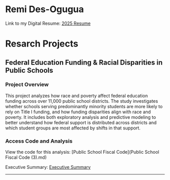 # Remi Des-Ogugua

Link to my Digital Resume: [2025 Resume](2025_Digital_Resume.html)


# Resarch Projects

## Federal Education Funding & Racial Disparities in Public Schools

### Project Overview

This project analyzes how race and poverty affect federal education funding across over 11,000 public school districts. The study investigates whether schools serving predominantly minority students are more likely to rely on Title I funding, and how funding disparities align with race and poverty. It includes both exploratory analysis and predictive modeling to better understand how federal support is distributed across districts and which student groups are most affected by shifts in that support.

### Access Code and Analysis

View the code for this analysis: [Public School Fiscal Code](Public School Fiscal Code (3).md)  

Executive Summary: [Executive Summary](Executive_Summary.html)  

---
